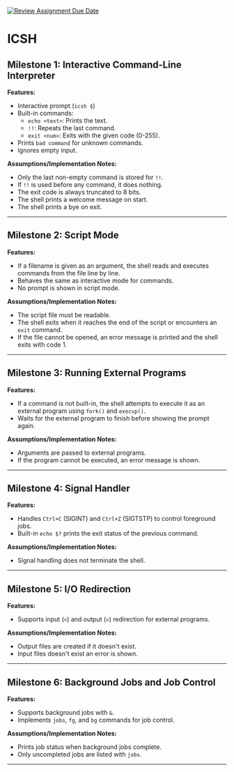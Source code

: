 [![Review Assignment Due Date](https://classroom.github.com/assets/deadline-readme-button-22041afd0340ce965d47ae6ef1cefeee28c7c493a6346c4f15d667ab976d596c.svg)](https://classroom.github.com/a/WIXYXthJ)
# ICSH

## Milestone 1: Interactive Command-Line Interpreter

**Features:**
- Interactive prompt (`icsh $`)
- Built-in commands:
  - `echo <text>`: Prints the text.
  - `!!`: Repeats the last command.
  - `exit <num>`: Exits with the given code (0-255).
- Prints `bad command` for unknown commands.
- Ignores empty input.

**Assumptions/Implementation Notes:**
- Only the last non-empty command is stored for `!!`.
- If `!!` is used before any command, it does nothing.
- The exit code is always truncated to 8 bits.
- The shell prints a welcome message on start.
- The shell prints a bye on exit. 

---

## Milestone 2: Script Mode

**Features:**
- If a filename is given as an argument, the shell reads and executes commands from the file line by line.
- Behaves the same as interactive mode for commands.
- No prompt is shown in script mode.

**Assumptions/Implementation Notes:**
- The script file must be readable.
- The shell exits when it reaches the end of the script or encounters an `exit` command.
- If the file cannot be opened, an error message is printed and the shell exits with code 1.

---

## Milestone 3: Running External Programs

**Features:**
- If a command is not built-in, the shell attempts to execute it as an external program using `fork()` and `execvp()`.
- Waits for the external program to finish before showing the prompt again.

**Assumptions/Implementation Notes:**
- Arguments are passed to external programs.
- If the program cannot be executed, an error message is shown.

---

## Milestone 4: Signal Handler

**Features:**
- Handles `Ctrl+C` (SIGINT) and `Ctrl+Z` (SIGTSTP) to control foreground jobs.
- Built-in `echo $?` prints the exit status of the previous command.

**Assumptions/Implementation Notes:**
- Signal handling does not terminate the shell.

---

## Milestone 5: I/O Redirection

**Features:**
- Supports input (`<`) and output (`>`) redirection for external programs.

**Assumptions/Implementation Notes:**
- Output files are created if it doesn't exist.
- Input files doesn't exist an error is shown.

---

## Milestone 6: Background Jobs and Job Control

**Features:**
- Supports background jobs with `&`.
- Implements `jobs`, `fg`, and `bg` commands for job control.

**Assumptions/Implementation Notes:**
- Prints job status when background jobs complete.
- Only uncompleted jobs are listed with `jobs`.

---